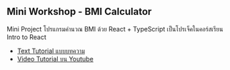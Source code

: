 ## Mini Workshop - BMI Calculator

Mini Project โปรแกรมคำนวณ BMI ด้วย React + TypeScript เป็นโปรเจ็คในคอร์สเรียน Intro to React

- [Text Tutorial แบบบทความ](https://devahoy.com/intro-to-react-bmi-calculator/)
- [Video Tutorial บน Youtube]()
